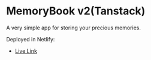 # MemoryBook v2(Tanstack)

A very simple app for storing your precious memories.

Deployed in Netlify:

- [Live Link](https://memory-book-web.netlify.app/)
